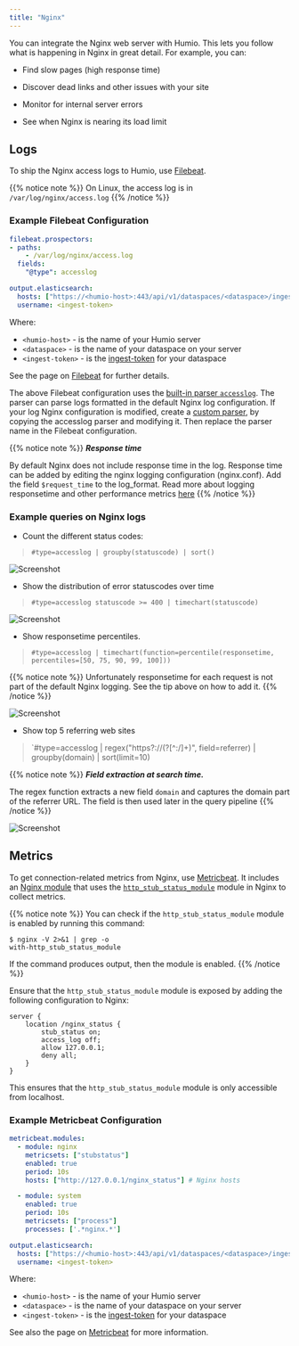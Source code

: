 ```yaml
---
title: "Nginx"
---
```


You can integrate the Nginx web server with Humio. This lets you follow what
is happening in Nginx in great detail. For example, you can:

* Find slow pages (high response time)

* Discover dead links and other issues with your site

* Monitor for internal server errors

* See when Nginx is nearing its load limit


## Logs

To ship the Nginx access logs to Humio, use
[Filebeat](/sending_logs_to_humio/log_shippers/beats/).

{{% notice note %}}
On Linux, the access log is in `/var/log/nginx/access.log`
{{% /notice %}}

<h3>Example Filebeat Configuration</h3>

``` yaml
filebeat.prospectors:
- paths:
    - /var/log/nginx/access.log
  fields:
    "@type": accesslog

output.elasticsearch:
  hosts: ["https://<humio-host>:443/api/v1/dataspaces/<dataspace>/ingest/elasticsearch"]
  username: <ingest-token>
```
Where:

* `<humio-host>` - is the name of your Humio server
* `<dataspace>` - is the name of your dataspace on your server
* `<ingest-token>` - is the [ingest-token](/sending_logs_to_humio/ingest_tokens/) for your dataspace

See the page on [Filebeat](/sending_logs_to_humio/log_shippers/beats/filebeat/) for further details.

The above Filebeat configuration uses the [built-in parser `accesslog`](/sending_logs_to_humio/parsers/built_in_parsers/#accesslog).
The parser can parse logs formatted in the default Nginx log configuration. 
If your log Nginx configuration is modified, create a [custom parser](/sending_logs_to_humio/parsers/parsing/), by copying the accesslog parser and modifying it.
Then replace the parser name in the Filebeat configuration. 

{{% notice note %}}
***Response time***

By default Nginx does not include response time in the log.
Response time can be added by editing the nginx logging configuration (nginx.conf).
Add the field `$request_time` to the log_format.
Read more about logging responsetime and other performance metrics [here](https://www.nginx.com/blog/using-nginx-logging-for-application-performance-monitoring/)
{{% /notice %}}


### Example queries on Nginx logs

* Count the different status codes:
 > `#type=accesslog | groupby(statuscode) | sort()`

![Screenshot](/images/nginx-statuscodes.png)
 
* Show the distribution of error statuscodes over time
 > `#type=accesslog statuscode >= 400 | timechart(statuscode)`
 
![Screenshot](/images/nginx-statuscodes-timechart.png)
 
* Show responsetime percentiles. 
 > `#type=accesslog | timechart(function=percentile(responsetime, percentiles=[50, 75, 90, 99, 100]))`
  
{{% notice note %}}
Unfortunately responsetime for each request is not part of the default Nginx logging.
See the tip above on how to add it.
{{% /notice %}}
    
![Screenshot](/images/nginx-responsetime-percentiles.png)
    

* Show top 5 referring web sites
 > `#type=accesslog | regex("https?://(?<domain>[^:/]+)", field=referrer) | groupby(domain) | sort(limit=10)

{{% notice note %}}
***Field extraction at search time.***

The regex function extracts a new field `domain` and captures the domain part of the referrer URL.
The field is then used later in the query pipeline
{{% /notice %}}
    
![Screenshot](/images/nginx-referrer.png)


## Metrics

To get connection-related metrics from Nginx, use
[Metricbeat](https://www.elastic.co/guide/en/beats/metricbeat/current/index.html).
It includes an [Nginx
module](https://www.elastic.co/guide/en/beats/metricbeat/current/metricbeat-module-nginx.html)
that uses the
[`http_stub_status_module`](http://nginx.org/en/docs/http/ngx_http_stub_status_module.html)
module in Nginx to collect metrics.

{{% notice note %}}
You can check if the `http_stub_status_module` module is enabled by running
this command:

```
$ nginx -V 2>&1 | grep -o
with-http_stub_status_module
```

If the command produces output, then the module is enabled.
{{% /notice %}}

Ensure that the `http_stub_status_module` module is exposed by adding the following
configuration to Nginx:

```
server {
    location /nginx_status {
        stub_status on;
        access_log off;
        allow 127.0.0.1;
        deny all;
    }
}
```

This ensures that the `http_stub_status_module` module is only accessible from localhost.


<h3>Example Metricbeat Configuration</h3>

``` yaml
metricbeat.modules:
  - module: nginx
    metricsets: ["stubstatus"]
    enabled: true
    period: 10s
    hosts: ["http://127.0.0.1/nginx_status"] # Nginx hosts

  - module: system
    enabled: true
    period: 10s
    metricsets: ["process"]
    processes: ['.*nginx.*']

output.elasticsearch:
  hosts: ["https://<humio-host>:443/api/v1/dataspaces/<dataspace>/ingest/elasticsearch"]
  username: <ingest-token>
```

Where:

* `<humio-host>` - is the name of your Humio server
* `<dataspace>` - is the name of your dataspace on your server
* `<ingest-token>` - is the [ingest-token](/sending_logs_to_humio/ingest_tokens/) for your dataspace

See also the page on [Metricbeat](/sending_logs_to_humio/log_shippers/beats/metricbeat/) for more
information.
